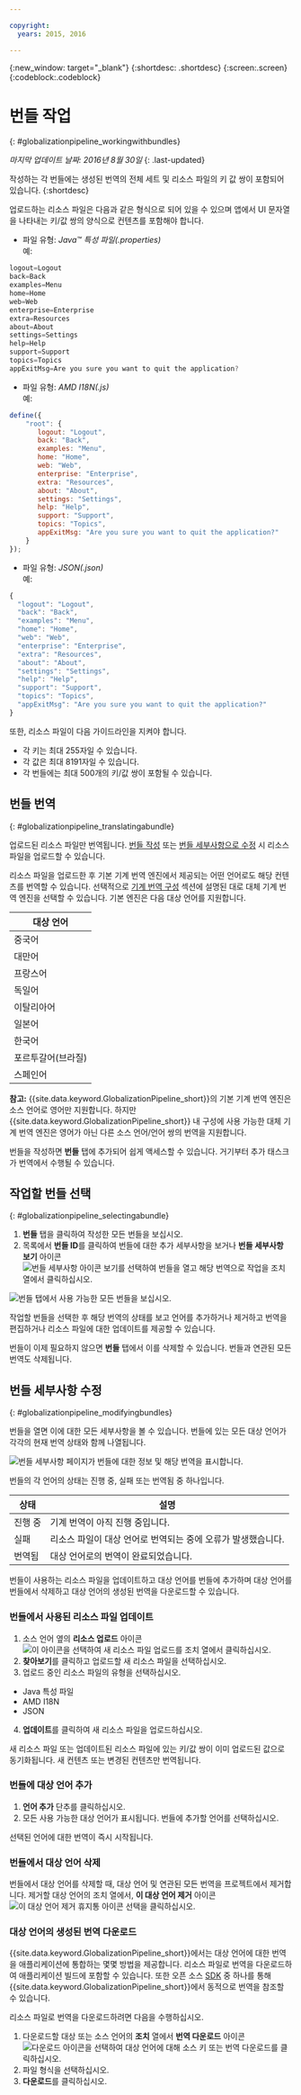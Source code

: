 ```yaml
---

copyright:
  years: 2015, 2016

---
```


{:new_window: target="_blank"}
{:shortdesc: .shortdesc}
{:screen:.screen}
{:codeblock:.codeblock}


# 번들 작업
{: #globalizationpipeline_workingwithbundles}

*마지막 업데이트 날짜: 2016년 8월 30일*
{: .last-updated}

작성하는 각 번들에는 생성된 번역의 전체 세트 및 리소스 파일의 키 값 쌍이 포함되어 있습니다.
{:shortdesc}

업로드하는 리소스 파일은 다음과 같은 형식으로 되어 있을 수 있으며 앱에서 UI 문자열을 나타내는 키/값 쌍의 양식으로 컨텐츠를 포함해야 합니다.


* 파일 유형: *Java™ 특성 파일(.properties)*<br>
예:
```js
logout=Logout 
back=Back 
examples=Menu 
home=Home 
web=Web 
enterprise=Enterprise 
extra=Resources 
about=About 
settings=Settings 
help=Help 
support=Support 
topics=Topics 
appExitMsg=Are you sure you want to quit the application?
```
* 파일 유형: *AMD I18N(.js)*<br>
예:
```js
define({
    "root": {
       logout: "Logout",
       back: "Back",
       examples: "Menu",
       home: "Home",
       web: "Web",
       enterprise: "Enterprise",
       extra: "Resources",
       about: "About",
       settings: "Settings",
       help: "Help",
       support: "Support",
       topics: "Topics",
       appExitMsg: "Are you sure you want to quit the application?"
    }
});
``` 
* 파일 유형: *JSON(.json)*<br>
예:
```js
{
  "logout": "Logout",
  "back": "Back",
  "examples": "Menu",
  "home": "Home",
  "web": "Web",
  "enterprise": "Enterprise",
  "extra": "Resources",
  "about": "About",
  "settings": "Settings",
  "help": "Help",
  "support": "Support",
  "topics": "Topics",
  "appExitMsg": "Are you sure you want to quit the application?"
}
``` 

또한, 리소스 파일이 다음 가이드라인을 지켜야 합니다.
* 각 키는 최대 255자일 수 있습니다.
* 각 값은 최대 8191자일 수 있습니다.
* 각 번들에는 최대 500개의 키/값 쌍이 포함될 수 있습니다.


## 번들 번역
{: #globalizationpipeline_translatingabundle}

업로드된 리소스 파일만 번역됩니다. [번들 작성](index.html#globalizationpipeline_creatingbundles) 또는 [번들 세부사항으로 수정](bundles.html#globalizationpipeline_modifyingbundles) 시 리소스 파일을 업로드할 수 있습니다.

리소스 파일을 업로드한 후 기본 기계 번역 엔진에서 제공되는 어떤 언어로도 해당 컨텐츠를 번역할 수 있습니다. 선택적으로 [기계 번역 구성](managing_translations.html#globalizationpipeline_service_to_service) 섹션에 설명된 대로 대체 기계 번역 엔진을 선택할 수 있습니다. 기본 엔진은 다음 대상 언어를 지원합니다.

<table>
<thead>
<tr>
<th>대상 언어</th>
</tr>
</thead>
<tbody>
<tr>
<td>중국어</td>
</tr>
<tr>
<td>대만어</td>
</tr>
<tr>
<td>프랑스어</td>
</tr>
<tr>
<td>독일어</td>
</tr>
<tr>
<td>이탈리아어</td>
</tr>
<tr>
<td>일본어</td>
</tr>
<tr>
<td>한국어</td>
</tr>
<tr>
<td>포르투갈어(브라질)</td>
</tr>
<tr>
<td>스페인어</td>
</tr>
</tbody>
</table>

**참고:** {{site.data.keyword.GlobalizationPipeline_short}}의 기본 기계 번역 엔진은 소스 언어로 영어만 지원합니다. 하지만 {{site.data.keyword.GlobalizationPipeline_short}} 내 구성에 사용 가능한 대체 기계 번역 엔진은 영어가 아닌 다른 소스 언어/언어 쌍의 번역을 지원합니다.

번들을 작성하면 **번들** 탭에 추가되어 쉽게 액세스할 수 있습니다. 거기부터 추가 태스크가 번역에서 수행될 수 있습니다.


## 작업할 번들 선택
{: #globalizationpipeline_selectingabundle}

1. **번들** 탭을 클릭하여 작성한 모든 번들을 보십시오.
2. 목록에서 **번들 ID**를 클릭하여 번들에 대한 추가 세부사항을 보거나 **번들 세부사항 보기** 아이콘 ![번들 세부사항 아이콘 보기를 선택하여 번들을 열고 해당 번역으로 작업](images/viewProjectDetailIcon.png)을 조치 열에서 클릭하십시오.

![번들 탭에서 사용 가능한 모든 번들을 보십시오.](images/translationBundles.png)

작업할 번들을 선택한 후 해당 번역의 상태를 보고 언어를 추가하거나 제거하고 번역을 편집하거나 리소스 파일에 대한 업데이트를 제공할 수 있습니다.

번들이 이제 필요하지 않으면 **번들** 탭에서 이를 삭제할 수 있습니다. 번들과 연관된 모든 번역도 삭제됩니다.

## 번들 세부사항 수정
{: #globalizationpipeline_modifyingbundles}

번들을 열면 이에 대한 모든 세부사항을 볼 수 있습니다. 번들에 있는 모든 대상 언어가 각각의 현재 번역 상태와 함께 나열됩니다.

![번들 세부사항 페이지가 번들에 대한 정보 및 해당 번역을 표시합니다.](images/bundleDetails.png)

번들의 각 언어의 상태는 진행 중, 실패 또는 번역됨 중 하나입니다.

| 상태   | 설명        |
|--------|-------------|
| 진행 중 | 기계 번역이 아직 진행 중입니다. |
| 실패   | 리소스 파일이 대상 언어로 번역되는 중에 오류가 발생했습니다. |
| 번역됨 | 대상 언어로의 번역이 완료되었습니다. |

번들이 사용하는 리소스 파일을 업데이트하고 대상 언어를 번들에 추가하며 대상 언어를 번들에서 삭제하고 대상 언어의 생성된 번역을 다운로드할 수 있습니다.

### 번들에서 사용된 리소스 파일 업데이트

1. 소스 언어 옆의 **리소스 업로드** 아이콘 ![이 아이콘을 선택하여 새 리소스 파일 업로드](images/uploadIcon.png)를 조치 열에서 클릭하십시오.
2. **찾아보기**를 클릭하고 업로드할 새 리소스 파일을 선택하십시오.
3. 업로드 중인 리소스 파일의 유형을 선택하십시오.
 * Java 특성 파일
 * AMD I18N
 * JSON
4. **업데이트**를 클릭하여 새 리소스 파일을 업로드하십시오.

새 리소스 파일 또는 업데이트된 리소스 파일에 있는 키/값 쌍이 이미 업로드된 값으로 동기화됩니다. 새 컨텐츠 또는 변경된 컨텐츠만 번역됩니다.

### 번들에 대상 언어 추가

1. **언어 추가** 단추를 클릭하십시오.
2. 모든 사용 가능한 대상 언어가 표시됩니다. 번들에 추가할 언어를 선택하십시오.

선택된 언어에 대한 번역이 즉시 시작됩니다.

### 번들에서 대상 언어 삭제

번들에서 대상 언어를 삭제할 때, 대상 언어 및 연관된 모든 번역을 프로젝트에서 제거합니다. 제거할 대상 언어의 조치 열에서, **이 대상 언어 제거** 아이콘 ![이 대상 언어 제거 휴지통 아이콘 선택](images/trashIcon.png)을 클릭하십시오.

### 대상 언어의 생성된 번역 다운로드

{{site.data.keyword.GlobalizationPipeline_short}}에서는 대상 언어에 대한 번역을 애플리케이션에 통합하는 몇몇 방법을 제공합니다. 리소스 파일로 번역을 다운로드하여 애플리케이션 빌드에 포함할 수 있습니다. 또한 오픈 소스 [SDK](https://github.com/IBM-Bluemix/gp-common) 중 하나를 통해 {{site.data.keyword.GlobalizationPipeline_short}}에서 동적으로 번역을 참조할 수 있습니다. 

<!-- For information on {{site.data.keyword.GlobalizationPipeline_full}} SDKs, see <link>. -->

리소스 파일로 번역을 다운로드하려면 다음을 수행하십시오. 

1. 다운로드할 대상 또는 소스 언어의 **조치** 열에서 **번역 다운로드** 아이콘 ![다운로드 아이콘을 선택하여 대상 언어에 대해 소스 키 또는 번역 다운로드](images/downloadIcon.png)를 클릭하십시오.
2. 파일 형식을 선택하십시오.
3. **다운로드**를 클릭하십시오.
